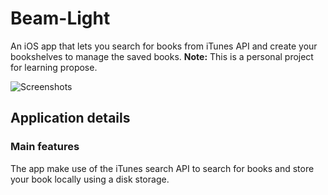 Beam-Light
==================
An iOS app that lets you search for books from iTunes API and create your bookshelves to manage the saved books.
<b>Note:</b> This is a personal project for learning propose.

![Screenshots](/Screenshots)

## Application details

### Main features
The app make use of the iTunes search API to search for books and store your book locally using a disk storage.

